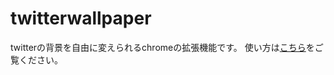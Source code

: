 # twitterwallpaper
twitterの背景を自由に変えられるchromeの拡張機能です。
使い方は[こちら](https://github.com/Atotti/twitterwallpaper/releases/tag/1.0)をご覧ください。
